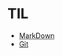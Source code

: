 # TIL
- [MarkDown](https://github.com/han-gaeul/TIL/blob/master/markdown/markdown.md)
- [Git](https://github.com/han-gaeul/TIL/blob/master/markdown/git.md)
